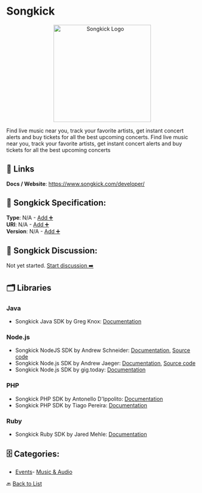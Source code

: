 # Songkick
<p align="center">
    <img width="256" src="https://raw.githubusercontent.com/apis-list/apis-list/main/apis/songkick/logo_256x256.png" alt="Songkick Logo"/>
</p>
Find live music near you, track your favorite artists, get instant concert alerts and buy tickets for all the best upcoming concerts.  Find live music near you, track your favorite artists, get instant concert alerts and buy tickets for all the best upcoming concerts

##  🔗 Links
**Docs / Website**: https://www.songkick.com/developer/

## 🧬 Songkick Specification:
**Type**: N/A - [Add ➕](https://github.com/apis-list/apis-list/edit/main/apis.yaml#17954)  
**URI**: N/A - [Add ➕](https://github.com/apis-list/apis-list/edit/main/apis.yaml#17954)  
**Version**: N/A - [Add ➕](https://github.com/apis-list/apis-list/edit/main/apis.yaml#17954)

## 💬 Songkick Discussion:
Not yet started. [Start discussion ➡️](https://github.com/apis-list/apis-list/discussions/new)

## 🗂️ Libraries
### Java
- Songkick Java SDK by Greg Knox: [Documentation](https://www.versioneye.com/java/com.randomnoun.songkick:songkick-api-client/0.0.2)
### Node.js
- Songkick NodeJS SDK by Andrew Schneider: [Documentation](https://www.npmjs.com/package/songkick-api-node), [Source code](https://github.com/schnogz/songkick-api-node)
- Songkick Node.js SDK by Andrew Jaeger: [Documentation](https://www.npmjs.com/package/songkick-api), [Source code](https://github.com/MrJaeger/songkick-api)
- Songkick Node.js SDK by gig.today: [Documentation](https://github.com/gigtoday/sdk-songkick-nodejs)
### PHP
- Songkick PHP SDK by Antonello D'Ippolito: [Documentation](https://github.com/antodippo/SongkickPHP)
- Songkick PHP SDK by Tiago Pereira: [Documentation](https://github.com/wildlifechorus/songkick-php)
### Ruby
- Songkick Ruby SDK by Jared Mehle: [Documentation](https://github.com/jrmehle/songkickr)


## 🗄️ Categories:
- [Events](https://github.com/apis-list/apis-list#events-)- [Music & Audio](https://github.com/apis-list/apis-list#music--audio-)

🔙  [Back to List](https://github.com/apis-list/apis-list)
